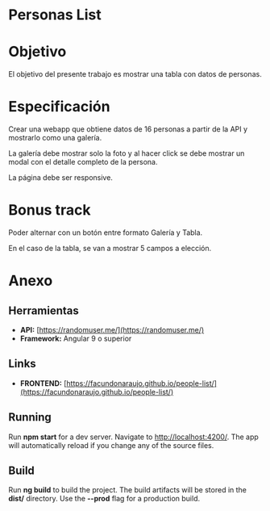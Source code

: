 # Personas List

# Objetivo

El objetivo del presente trabajo es mostrar una tabla con datos de personas.

# **Especificación**

Crear una webapp que obtiene datos de 16 personas a partir de la API y mostrarlo como una galería.

La galería debe mostrar solo la foto y al hacer click se debe mostrar un modal con el detalle completo de la persona.

La página debe ser responsive.

# Bonus track

Poder alternar con un botón entre formato Galería y Tabla.

En el caso de la tabla, se van a mostrar 5 campos a elección.

# Anexo

## **Herramientas**

- **API:** [https://randomuser.me/](https://randomuser.me/)
- **Framework:** Angular 9 o superior

## **Links**

- **FRONTEND:** [https://facundonaraujo.github.io/people-list/](https://facundonaraujo.github.io/people-list/)
## Running

Run **npm start** for a dev server. Navigate to [http://localhost:4200/](http://localhost:4200/). The app will automatically reload if you change any of the source files.

## Build

Run **ng build** to build the project. The build artifacts will be stored in the **dist/** directory. Use the **--prod** flag for a production build.